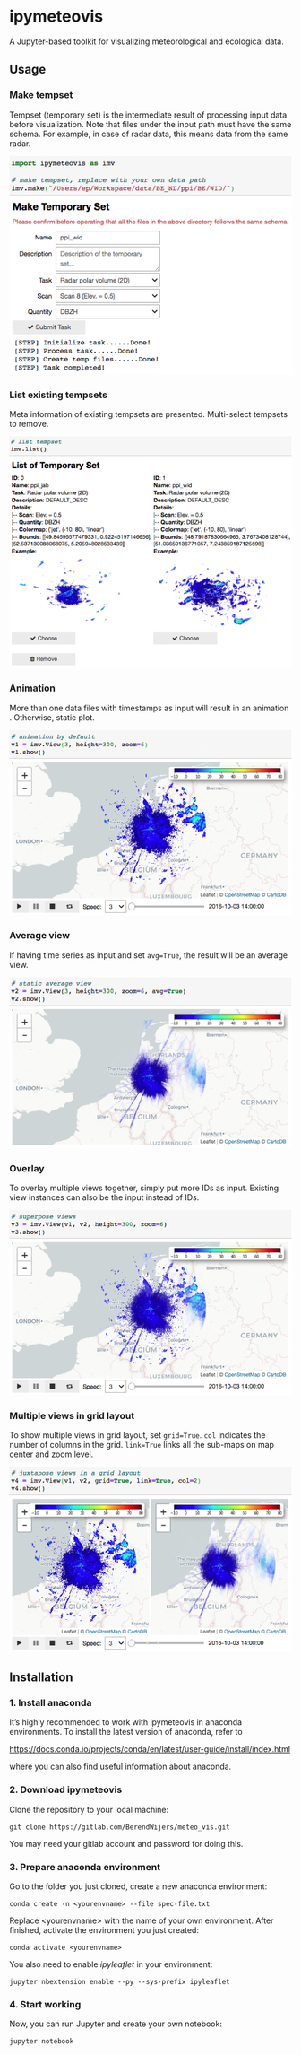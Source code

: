 # ipymeteovis

A Jupyter-based toolkit for visualizing meteorological and ecological data.

## Usage

### Make tempset

Tempset (temporary set) is the intermediate result of processing input data
 before visualization.  Note that files under the input path must have the
 same schema. For example, in case of radar data, this means data from the
  same radar.
 
![make](readme_imgs/make.png)

### List existing tempsets

Meta information of existing tempsets are presented. Multi-select
 tempsets to remove.

![list](readme_imgs/list.png)

### Animation

More than one data files with timestamps as input will result in an animation
. Otherwise, static plot.

![dynamic](readme_imgs/view_dynamic.png)

### Average view   

If having time series as input and set `avg=True`, the result will be an average
 view. 

![single](readme_imgs/view_avg.png)

### Overlay

To overlay multiple views together, simply put more IDs as input. Existing view
 instances can also be the input instead of IDs. 

![overlay](readme_imgs/view_overlay.png)

### Multiple views in grid layout

To show multiple views in grid layout, set `grid=True`. `col` indicates the
 number of columns in the grid. `link=True` links all the sub-maps on map center and zoom level. 

![multiple](readme_imgs/view_multi.png)

## Installation

### 1. Install anaconda

It’s highly recommended to work with ipymeteovis in anaconda environments. To install the latest version of anaconda, refer to

https://docs.conda.io/projects/conda/en/latest/user-guide/install/index.html 

where you can also find useful information about anaconda.

### 2. Download ipymeteovis

Clone the repository to your local machine:

    git clone https://gitlab.com/BerendWijers/meteo_vis.git
    
You may need your gitlab account and password for doing this. 

### 3. Prepare anaconda environment

Go to the folder you just cloned, create a new anaconda environment:

    conda create -n <yourenvname> --file spec-file.txt
    
Replace \<yourenvname\> with the name of your own environment. After finished, activate the environment you just created:

    conda activate <yourenvname>

You also need to enable *ipyleaflet* in your environment:

    jupyter nbextension enable --py --sys-prefix ipyleaflet
    
### 4. Start working
    
Now, you can run Jupyter and create your own notebook:

    jupyter notebook